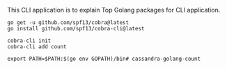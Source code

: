 This CLI application is to explain Top Golang packages for CLI application.

```
go get -u github.com/spf13/cobra@latest
go install github.com/spf13/cobra-cli@latest

cobra-cli init
cobra-cli add count
```
```
export PATH=$PATH:$(go env GOPATH)/bin# cassandra-golang-count
```
